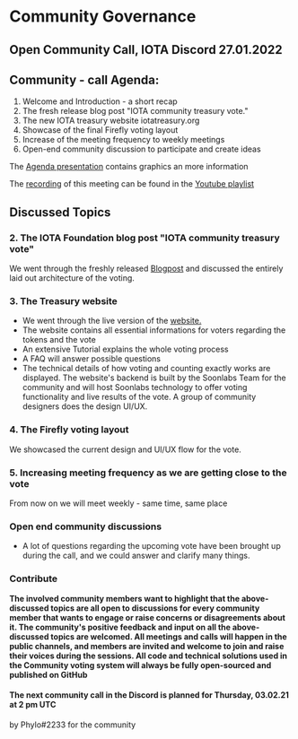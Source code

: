 <!-- COMMUNITY-GOVERNANCE -->
# **Community Governance**


## **Open Community Call, IOTA Discord 27.01.2022**

<!-- COMMUNITY - CALL AGENDA -->
## **Community - call Agenda:**

1. Welcome and Introduction - a short recap
1. The fresh release blog post "IOTA community treasury vote."
3. The new IOTA treasury website iotatreasury.org
4. Showcase of the final Firefly voting layout
5. Increase of the meeting frequency to weekly meetings
6. Open-end community discussion to participate and create ideas

The [Agenda presentation](https://docs.google.com/presentation/d/1O4tPumpOE2IOPpK7_rFjkGlMjOaP6fuw8IyEL6gaYQE/edit?usp=sharing) contains graphics an more information

The [recording](https://youtu.be/DlVzLxKrtVw) of this meeting can be found in the [Youtube playlist](https://youtube.com/playlist?list=PL5joP0FyJQU4eKPWfQWradNVjMIPq86ID)
<!-- DISCUSSED TOPICS -->
## **Discussed Topics**

### 2. **The IOTA Foundation blog post "IOTA community treasury vote"**

We went through the freshly released [Blogpost](https://blog.iota.org/iota-community-treasury-vote/) and discussed the entirely laid out architecture of the voting. 

### 3. The Treasury website

- We went through the live version of the [website.](https://iotatreasury.org) 
- The website contains all essential informations for voters regarding the tokens and the vote
- An extensive Tutorial explains the whole voting process
- A FAQ will answer possible questions
- The technical details of how voting and counting exactly works are displayed.
The website's backend is built by the Soonlabs Team for the community and will host Soonlabs technology to offer voting functionality and live results of the vote. A group of community designers does the design UI/UX.

### 4. The Firefly voting layout

We showcased the current design and UI/UX flow for the vote.

### 5. Increasing meeting frequency as we are getting close to the vote

From now on we will meet weekly - same time, same place

### **Open end community discussions**

- A lot of questions regarding the upcoming vote have been brought up during the call, and we could answer and clarify many things.


### **Contribute**

**The involved community members want to highlight that the above-discussed topics are all open to discussions for every community member that wants to engage or raise concerns or disagreements about it. The community's positive feedback and input on all the above-discussed topics are welcomed. All meetings and calls will happen in the public channels, and members are invited and welcome to join and raise their voices during the sessions. All code and technical solutions used in the Community voting system will always be fully open-sourced and published on GitHub**


#### **The next community call in the Discord is planned for Thursday, 03.02.21 at 2 pm UTC**

by Phylo#2233 for the community


